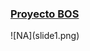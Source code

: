 <h3><b><a href="http://bosproject.org/es/" target="_blank">  Proyecto BOS</a></b></h2>
![NA](slide1.png)